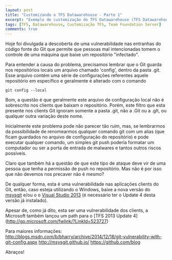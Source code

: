 ```yaml
---
layout: post
title: "Customizando o TFS Datawarehouse - Parte 1"
excerpt: "Exemplo de customização do TFS Datawarehouse (TFS Datawarehouse Custom Adapter)."
tags: [TFS, Datawarehouse, Customização TFS, Team Foundation Server]
comments: true
---
```


Hoje foi divulgada a descoberta de uma vulnerabilidade nas entranhas do código fonte do Git que permite que pessoas mal intencionadas tomem o controle de uma máquina que baixe um repositório "infectado". 

Para entender a causa do problema, precisamos lembrar que o Git guarda nos repositórios locais um arquivo chamado 'config', dentro da pasta .git. Esse arquivo contém uma série de configurações referentes aquele repositório em específico e geralmente é alterado com o comando 

```
git config --local
```
Bom, a questão é que geralmente este arquivo de configuração local não é sobrescrito nos clients que baixam o repositório. Porém, este filtro que esta presente nos clients Git ignoram somente a pasta .git, não a .Git ou a .gIt, ou qualquer outra variação deste nome.

Inicialmente este problema pode não parecer tão ruim, mas, se lembrarmos da possibilidade de renomearmos qualquer comando git com um alias (que ficam guardados no arquivo de configuração do repositório) e pode executar qualquer comando, um simples git push poderia formatar um computador ou ser a porta de entrada de malwares e tantos outros riscos possíveis. 

Claro que também há a questão de que este tipo de ataque deve vir de uma pessoa que tenha a permissão de push no repositório. Mas não é por isso que não devemos nos precaver não é mesmo?

De qualquer forma, esta é uma vulnerabilidade nas aplicações clients do Git, então, caso esteja utilizando o Windows, baixe a nova versão do [msysgit](http://msysgit.github.io/) e/ou o o [Visual Studio 2013](http://go.microsoft.com/fwlink/?LinkId=523729) (é necessário ter o Update 4 desta versão já instalado).

Apesar de, como já dito, esta ser uma vulnerabilidade dos clients, a Microsoft também lançou um path para o [TFS 2013 Update 4] (http://go.microsoft.com/fwlink/?LinkId=523727)

Para maiores informações:
http://blogs.msdn.com/b/bharry/archive/2014/12/18/git-vulnerability-with-git-config.aspx
http://msysgit.github.io/
https://github.com/blog

Abraços!